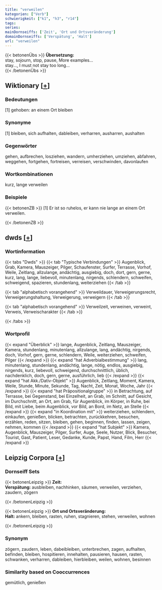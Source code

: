 ```yaml
---
title: "verweilen"
kategorien: ["Verb"]
schwierigkeit: ["k1", "h3", "r14"]
tags:
series:
mainDornseiffs: ['Zeit', 'Ort und Ortsveränderung']
domainDornseiffs: ['Verspätung', 'Halt']
url: "verweilen"
---
```


{{< betonenÜbs >}}
**Übersetzung:**  
stay, sojourn, stop, pause, More examples...  
stay..., I must not stay too long...  
{{< /betonenÜbs >}}

## Wiktionary [[+](https://de.wiktionary.org/wiki/verweilen)]

### Bedeutungen
[1] gehoben: an einem Ort bleiben  

### Synonyme
[1] bleiben, sich aufhalten, dableiben, verharren, ausharren, aushalten  

### Gegenwörter
gehen, aufbrechen, losziehen, wandern, umherziehen, umziehen, abfahren, weggehen, fortgehen, fortreisen, verreisen, verschwinden, davonlaufen  

### Wortkombinationen
kurz, lange verweilen  

### Beispiele
{{< betonenZB >}}
[1] Er ist so ruhelos, er kann nie lange an einem Ort verweilen.  

{{< /betonenZB >}}


## dwds [[+](https://www.dwds.de/wb/verweilen)]

### Wortinformation
{{< tabs "Dwds" >}}
{{< tab "Typische Verbindungen" >}}
Augenblick, Grab, Kamera, Mauszeiger, Pilger, Schaufenster, Surfer, Terrasse, Vorhof, Weile, Zeitlang, allzulange, andächtig, ausgiebig, doch, dort, gern, gerne, kurz, lang, lange, liebevoll, minutenlang, nirgends, schlendern, schweifen, schweigend, spazieren, stundenlang, weiterziehen
{{< /tab >}}

{{< tab "alphabetisch vorangehend" >}}
Verweildauer, Verweigerungsrecht, Verweigerungshaltung, Verweigerung, verweigern
{{< /tab >}}

{{< tab "alphabetisch vorangehend" >}}
Verweilzeit, verweinen, verweint, Verweis, Verweischarakter
{{< /tab >}}

{{< /tabs >}}

### Wortprofil
{{< expand "Überblick" >}} lange, Augenblick, Zeitlang, Mauszeiger, Kamera, stundenlang, minutenlang, allzulange, lang, andächtig, nirgends, doch, Vorhof, gern, gerne, schlendern, Weile, weiterziehen, schweifen, Pilger {{< /expand >}}
{{< expand "hat Adverbialbestimmung" >}} lang, minutenlang, stundenlang, andächtig, lange, nötig, endlos, ausgiebig, nirgends, kurz, liebevoll, schweigend, durchschnittlich, üblich, nachdenklich, doch, gern, gerne, ausführlich, lieb {{< /expand >}}
{{< expand "hat Akk./Dativ-Objekt" >}} Augenblick, Zeitlang, Moment, Kamera, Weile, Stunde, Minute, Sekunde, Tag, Nacht, Zeit, Monat, Woche, Jahr {{< /expand >}}
{{< expand "hat Präpositionalgruppe" >}} in Betrachtung, auf Terrasse, bei Gegenstand, bei Einzelheit, an Grab, im Schnitt, auf Gesicht, im Durchschnitt, an Ort, am Grab, für Augenblick, im Körper, in Ruhe, bei Bild, mit Liebe, beim Augenblick, vor Bild, an Bord, im Netz, an Stelle {{< /expand >}}
{{< expand "in Koordination mit" >}} weiterziehen, schlendern, einkaufen, genießen, blicken, betrachten, zurückkehren, besuchen, erzählen, reden, sitzen, bleiben, gehen, beginnen, finden, lassen, zeigen, nehmen, kommen {{< /expand >}}
{{< expand "hat Subjekt" >}} Kamera, Augenblick, Mauszeiger, Pilger, Surfer, Auge, Seele, Nutzer, Blick, Besucher, Tourist, Gast, Patient, Leser, Gedanke, Kunde, Papst, Hand, Film, Herr {{< /expand >}}

## Leipzig Corpora [[+](https://corpora.uni-leipzig.de/en/res?word=verweilen&corpusId=deu_newscrawl-public_2018)]

### Dornseiff Sets
{{< betonenLeipzig >}}
**Zeit:**  
**Verspätung:** ausbleiben, nachhinken, säumen, verweilen, verziehen, zaudern, zögern  

{{< /betonenLeipzig >}}


{{< betonenLeipzig >}}
**Ort und Ortsveränderung:**  
**Halt:** ankern, bleiben, rasten, ruhen, stagnieren, stehen, verweilen, wohnen  

{{< /betonenLeipzig >}}

### Synonym
zögern, zaudern, leben, dabeibleiben, unterbrechen, zagen, aufhalten, befinden, bleiben, hospitieren, innehalten, pausieren, hausen, rasten, schwanken, verharren, dableiben, hierbleiben, weilen, wohnen, besinnen


### Similarity based on Cooccurrences
gemütlich, genießen

